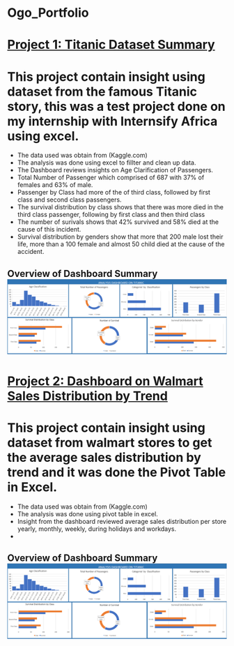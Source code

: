 # Ogo_Portfolio
# [Project 1: Titanic Dataset Summary](https://ogomatthew.github.io/Ogo_Portfolio/Movie-Dataset-Summary)

# This project contain insight using dataset from the famous Titanic story, this was a test project done on my internship with Internsify Africa using excel.

* The data used was obtain from (Kaggle.com)
* The analysis was done using excel to fillter and clean up data.
* The Dashboard reviews insights on Age Clarification of Passengers.
* Total Number of Passenger which comprised of 687 with 37% of females and 63% of male.
* Passenger by Class had more of the of third class, followed by first class and second class passengers.
* The survival distribution by class shows that there was more died in the third class passenger, following by first class and then third class
* The number of surivals shows that 42% survived and 58% died at the cause of this incident.
* Survival distribution by genders show that more that 200 male lost their life, more than a 100 female and almost 50 child died at the cause of the accident.

## Overview of Dashboard Summary  ![](Titanic.png)



# [Project 2: Dashboard on Walmart Sales Distribution by Trend](https://ogomatthew.github.io/Ogo_Portfolio/Movie-Dataset-Summary)

# This project contain insight using dataset from walmart stores to get the average sales distribution by trend and it was done the Pivot Table in Excel.

* The data used was obtain from (Kaggle.com)
* The analysis was done using pivot table in excel.
* Insight from the dashboard reviewed average sales distribution per store yearly, monthly, weekly, during holidays and workdays.
* 

## Overview of Dashboard Summary  ![](Titanic.png)
